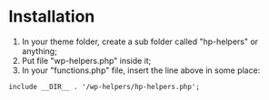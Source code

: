 # Installation
1) In your theme folder, create a sub folder called "hp-helpers" or anything;
2) Put file "wp-helpers.php" inside it;
3) In your "functions.php" file, insert the line above in some place:
```
include __DIR__ . '/wp-helpers/hp-helpers.php';
```
